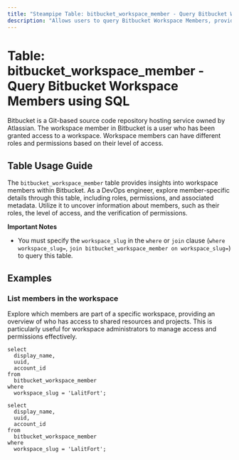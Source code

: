 ```yaml
---
title: "Steampipe Table: bitbucket_workspace_member - Query Bitbucket Workspace Members using SQL"
description: "Allows users to query Bitbucket Workspace Members, providing insights into workspace member details, roles, and permissions."
---
```


# Table: bitbucket_workspace_member - Query Bitbucket Workspace Members using SQL

Bitbucket is a Git-based source code repository hosting service owned by Atlassian. The workspace member in Bitbucket is a user who has been granted access to a workspace. Workspace members can have different roles and permissions based on their level of access.

## Table Usage Guide

The `bitbucket_workspace_member` table provides insights into workspace members within Bitbucket. As a DevOps engineer, explore member-specific details through this table, including roles, permissions, and associated metadata. Utilize it to uncover information about members, such as their roles, the level of access, and the verification of permissions.

**Important Notes**
- You must specify the `workspace_slug` in the `where` or `join` clause (`where workspace_slug=`, `join bitbucket_workspace_member on workspace_slug=`) to query this table.

## Examples

### List members in the workspace
Explore which members are part of a specific workspace, providing an overview of who has access to shared resources and projects. This is particularly useful for workspace administrators to manage access and permissions effectively.

```sql+postgres
select
  display_name,
  uuid,
  account_id
from
  bitbucket_workspace_member
where
  workspace_slug = 'LalitFort';
```

```sql+sqlite
select
  display_name,
  uuid,
  account_id
from
  bitbucket_workspace_member
where
  workspace_slug = 'LalitFort';
```